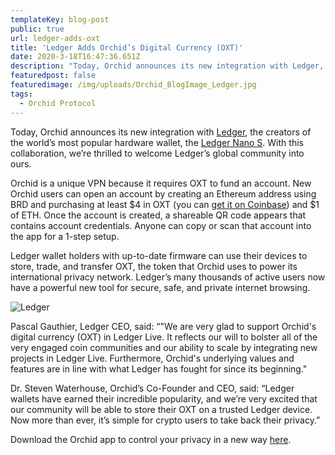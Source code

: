 ```yaml
---
templateKey: blog-post
public: true
url: ledger-adds-oxt
title: 'Ledger Adds Orchid’s Digital Currency (OXT)'
date: 2020-3-18T16:47:36.651Z
description: "Today, Orchid announces its new integration with Ledger, the creators of the world’s most popular hardware wallet, the Ledger Nano S."
featuredpost: false
featuredimage: /img/uploads/Orchid_BlogImage_Ledger.jpg
tags:
  - Orchid Protocol
---
```

Today, Orchid announces its new integration with [Ledger](https://www.ledger.com/), the creators of the world’s most popular hardware wallet, the [Ledger Nano S](https://shop.ledger.com/products/ledger-nano-s). With this collaboration, we’re thrilled to welcome Ledger’s global community into ours.

Orchid is a unique VPN because it requires OXT to fund an account. New Orchid users can open an account by creating an Ethereum address using BRD and purchasing at least $4 in OXT (you can [get it on Coinbase](https://www.coinbase.com/price/orchid)) and $1 of ETH. Once the account is created, a shareable QR code appears that contains account credentials. Anyone can copy or scan that account into the app for a 1-step setup. 

Ledger wallet holders with up-to-date firmware can use their devices to store, trade, and transfer OXT, the token that Orchid uses to power its international privacy network. Ledger’s many thousands of active users now have a powerful new tool for secure, safe, and private internet browsing.

![Ledger](/img/uploads/Ledger_Nano.jpg)

Pascal Gauthier, Ledger CEO, said: “"We are very glad to support Orchid's digital currency (OXT) in Ledger Live. It reflects our will to bolster all of the very engaged coin communities and our ability to scale by integrating new projects in Ledger Live. Furthermore, Orchid's underlying values and features are in line with what Ledger has fought for since its beginning."

Dr. Steven Waterhouse, Orchid’s Co-Founder and CEO, said: “Ledger wallets have earned their incredible popularity, and we’re very excited that our community will be able to store their OXT on a trusted Ledger device. Now more than ever, it’s simple for crypto users to take back their privacy.”

Download the Orchid app to control your privacy in a new way [here](https://www.orchid.com/download).